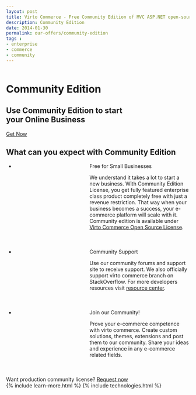 ```yaml
---
layout: post
title: Virto Commerce - Free Community Edition of MVC ASP.NET open-source ecommerce framework
description: Community Edition
date: 2014-01-30
permalink: our-offers/community-edition
tags : 
- enterprise
- commerce
- community
---
```

<div class="slider">
	<img alt="" src="/Content/images/bg-community.jpg" class="slider-bg">
	<div class="responsive">
		<div class="slider-info">
			<h1 class="slider-title">Community Edition</h1>
			<h2 class="slider-descr">
				Use Community Edition to start<br>
				your Online Business
			</h2>
			<a class="button fill" href="/contact-us">Get Now</a>
		</div>
	</div>
</div>
<article role="main" class="main">
	<!-- Proposal -->
	<div class="proposal __responsive">
		<h2 class="head-title">What can you expect with Community Edition</h2>
		<ul class="list">
			<li class="list-item access" style="padding-left:205px; margin-bottom: 50px;">
				<div class="proposal-ico"></div>
				<p class="proposal-title">Free for Small Businesses</p>
				<p class="proposal-descr">
					We understand it takes a lot to start a new business. With Community Edition License, you get fully featured enterprise class product completely free with just a revenue restriction. That way when your business becomes a success, your e-commerce platform will scale with it. Community edition is available under <a href="/open-source-license">Virto Commerce Open Source License</a>.
				</p>
			</li>
			<li class="list-item community" style="padding-left:205px; margin-bottom: 50px;">
				<div class="proposal-ico"></div>
				<p class="proposal-title">Community Support</p>
				<p class="proposal-descr">
					Use our community forums and support site to receive support. We also
officially support virto commerce branch on StackOverflow. For more
developers resources visit <a href="/resources">resource center</a>.
				</p>
			</li>
			<li class="list-item updates" style="padding-left:205px; margin-bottom: 50px;">
				<div class="proposal-ico"></div>
				<p class="proposal-title">Join our Community!</p>
				<p class="proposal-descr">
					Prove your e-commerce competence  with virto commerce. Create custom
solutions, themes, extensions and post them to our community. Share
your ideas and experience in any e-commerce related fields.
				</p>
			</li>
		</ul>
	</div>
	<!-- Prices -->
	<div class="try-it">
		<span class="try-it-text">Want production community license?</span> <a class="button fill" href="/contact-us">Request now</a>
	</div>
	{% include learn-more.html %}
	{% include technologies.html %}
</article>
